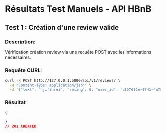 # Résultats Test Manuels - API HBnB
## Test 1 : Création d'une review valide
### Description:
Vérification création review via une requête POST avec les informations nécessaires.
### Requête CURL:
```bash
curl -X POST http://127.0.0.1:5000/api/v1/reviews/ \
  -H "Content-Type: application/json" \
  -d '{"text": "hjifihrei", "rating": 8, "user_id": "c267695e-9741-4a79-ac03-00f423a5724e", "place_id": "caacf2d0-b880-4af3-8877-f94bc2bfcf6f"}'
```
### Résultat
```json
{

}
// 201 CREATED
```